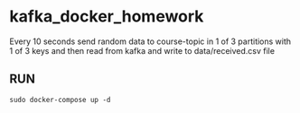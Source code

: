 # kafka_docker_homework
Every 10 seconds send random data to course-topic in 1 of 3 partitions with 1 of 3 keys and then read from kafka and write to data/received.csv file

## RUN

    sudo docker-compose up -d
